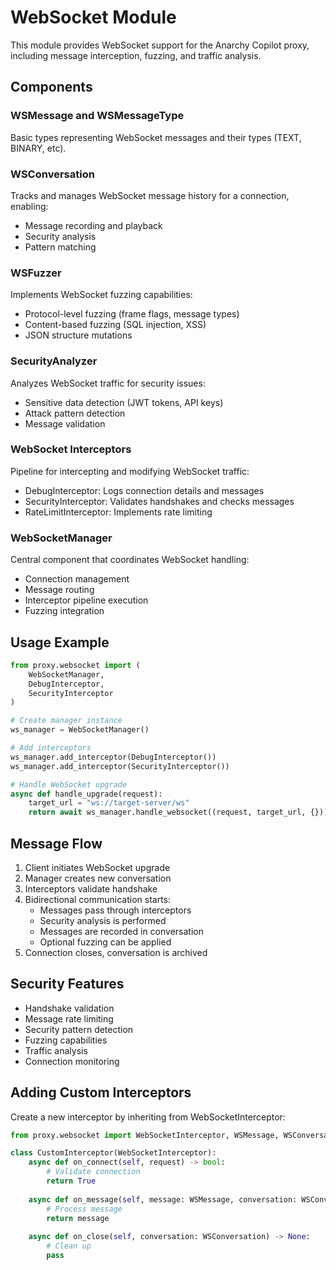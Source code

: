 # WebSocket Module

This module provides WebSocket support for the Anarchy Copilot proxy, including message interception, fuzzing, and traffic analysis.

## Components

### WSMessage and WSMessageType
Basic types representing WebSocket messages and their types (TEXT, BINARY, etc).

### WSConversation
Tracks and manages WebSocket message history for a connection, enabling:
- Message recording and playback
- Security analysis
- Pattern matching

### WSFuzzer
Implements WebSocket fuzzing capabilities:
- Protocol-level fuzzing (frame flags, message types)
- Content-based fuzzing (SQL injection, XSS)
- JSON structure mutations

### SecurityAnalyzer
Analyzes WebSocket traffic for security issues:
- Sensitive data detection (JWT tokens, API keys)
- Attack pattern detection
- Message validation

### WebSocket Interceptors
Pipeline for intercepting and modifying WebSocket traffic:
- DebugInterceptor: Logs connection details and messages
- SecurityInterceptor: Validates handshakes and checks messages
- RateLimitInterceptor: Implements rate limiting

### WebSocketManager
Central component that coordinates WebSocket handling:
- Connection management
- Message routing
- Interceptor pipeline execution
- Fuzzing integration

## Usage Example

```python
from proxy.websocket import (
    WebSocketManager, 
    DebugInterceptor,
    SecurityInterceptor
)

# Create manager instance
ws_manager = WebSocketManager()

# Add interceptors
ws_manager.add_interceptor(DebugInterceptor())
ws_manager.add_interceptor(SecurityInterceptor())

# Handle WebSocket upgrade
async def handle_upgrade(request):
    target_url = "ws://target-server/ws"
    return await ws_manager.handle_websocket((request, target_url, {}))
```

## Message Flow

1. Client initiates WebSocket upgrade
2. Manager creates new conversation
3. Interceptors validate handshake
4. Bidirectional communication starts:
   - Messages pass through interceptors
   - Security analysis is performed
   - Messages are recorded in conversation
   - Optional fuzzing can be applied
5. Connection closes, conversation is archived

## Security Features

- Handshake validation
- Message rate limiting
- Security pattern detection
- Fuzzing capabilities
- Traffic analysis
- Connection monitoring

## Adding Custom Interceptors

Create a new interceptor by inheriting from WebSocketInterceptor:

```python
from proxy.websocket import WebSocketInterceptor, WSMessage, WSConversation

class CustomInterceptor(WebSocketInterceptor):
    async def on_connect(self, request) -> bool:
        # Validate connection
        return True
        
    async def on_message(self, message: WSMessage, conversation: WSConversation) -> WSMessage:
        # Process message
        return message
        
    async def on_close(self, conversation: WSConversation) -> None:
        # Clean up
        pass
